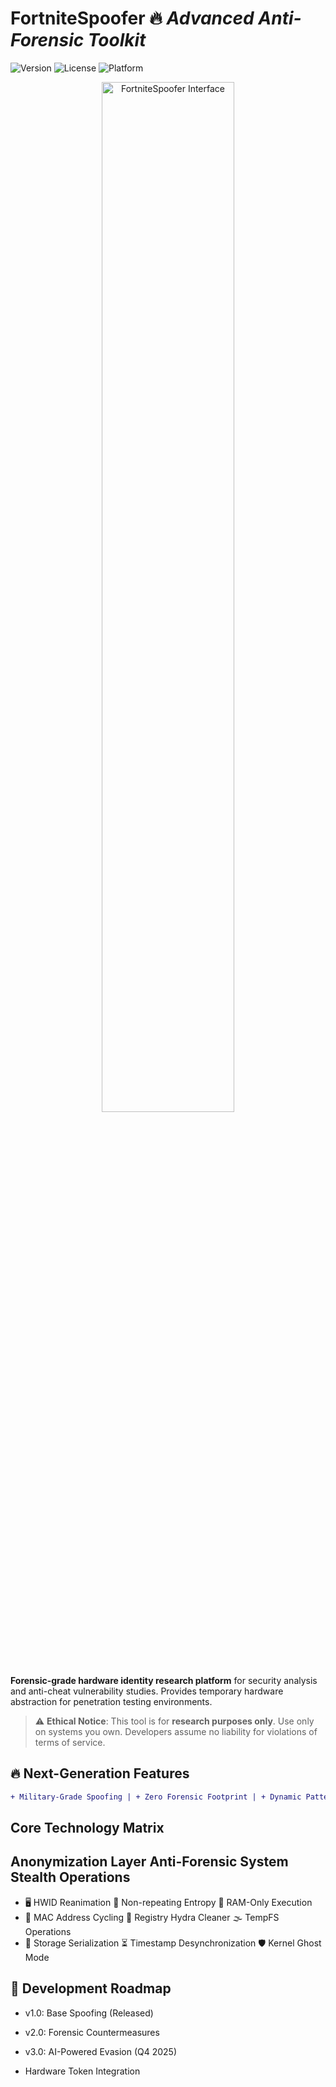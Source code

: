 # FortniteSpoofer 🔥 _Advanced Anti-Forensic Toolkit_

![Version](https://img.shields.io/badge/DYNAMIC_VERSION-2.1.0-9b5de5?style=for-the-badge&logo=azurepipelines)
![License](https://img.shields.io/badge/License-AGPL_3.0-critical?style=for-the-badge&logo=gnu)
![Platform](https://img.shields.io/badge/Platform-Windows_10|11-0078d7?style=for-the-badge&logo=windows11)

<div align="center">
  <img src="https://github.com/user-attachments/assets/69554908-044e-45e4-a09c-5769077b520d" width="65%" alt="FortniteSpoofer Interface">
</div>



**Forensic-grade hardware identity research platform** for security analysis and anti-cheat vulnerability studies. Provides temporary hardware abstraction for penetration testing environments.

> ⚠️ **Ethical Notice**: This tool is for **research purposes only**. Use only on systems you own. Developers assume no liability for violations of terms of service.

## 🔥 Next-Generation Features
```diff
+ Military-Grade Spoofing | + Zero Forensic Footprint | + Dynamic Pattern Evasion
```

## Core Technology Matrix
## Anonymization Layer	Anti-Forensic System	Stealth Operations

- 🖥️ HWID Reanimation	🧩 Non-repeating Entropy	📡 RAM-Only Execution
- 🔄 MAC Address Cycling	🧹 Registry Hydra Cleaner	🌫️ TempFS Operations
- 💾 Storage Serialization	⏳ Timestamp Desynchronization	🛡️ Kernel Ghost Mode


## 🔮 Development Roadmap
- v1.0: Base Spoofing (Released)

- v2.0: Forensic Countermeasures

- v3.0: AI-Powered Evasion (Q4 2025)

- Hardware Token Integration
